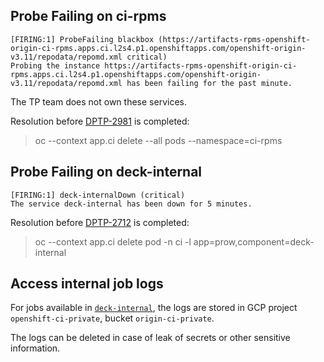 ## Probe Failing on ci-rpms

```
[FIRING:1] ProbeFailing blackbox (https://artifacts-rpms-openshift-origin-ci-rpms.apps.ci.l2s4.p1.openshiftapps.com/openshift-origin-v3.11/repodata/repomd.xml critical)
Probing the instance https://artifacts-rpms-openshift-origin-ci-rpms.apps.ci.l2s4.p1.openshiftapps.com/openshift-origin-v3.11/repodata/repomd.xml has been failing for the past minute.
```

The TP team does not own these services.

Resolution before [DPTP-2981](https://issues.redhat.com/browse/DPTP-2981) is completed:

> oc --context app.ci delete --all pods --namespace=ci-rpms

## Probe Failing on deck-internal

```
[FIRING:1] deck-internalDown (critical)
The service deck-internal has been down for 5 minutes.
```

Resolution before [DPTP-2712](https://issues.redhat.com/browse/DPTP-2712) is completed:

> oc --context app.ci delete pod -n ci -l app=prow,component=deck-internal

## Access internal job logs
For jobs available in [`deck-internal`](https://deck-internal-ci.apps.ci.l2s4.p1.openshiftapps.com/), the logs are stored in GCP project `openshift-ci-private`, bucket `origin-ci-private`.

The logs can be deleted in case of leak of secrets or other sensitive information.
